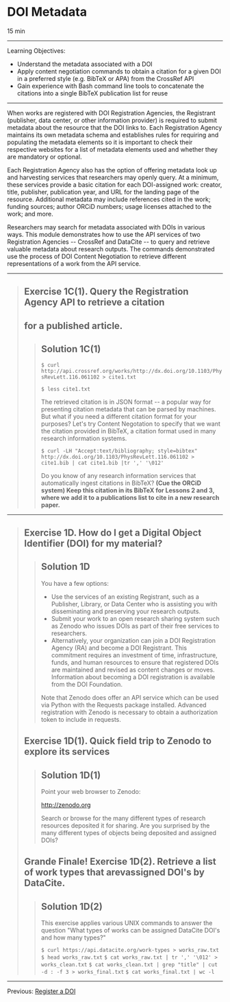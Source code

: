 # DOI Metadata

15 min

------

Learning Objectives:
* Understand the metadata associated with a DOI
* Apply content negotiation commands to obtain a citation for a given DOI in a
preferred style (e.g. BibTeX  or APA) from the CrossRef API 
* Gain experience with Bash command line tools to concatenate the citations
into a single BibTeX publication list for reuse

------

When works are registered with DOI Registration Agencies, the Registrant
(publisher, data center, or other information provider) is required to submit
metadata about the resource that the DOI links to. Each Registration Agency
maintains its own metadata schema and establishes rules for requiring and
populating the metadata elements so it is important to check their respective
websites for a list of metadata elements used and whether they are mandatory or
optional.

Each Registration Agency also has the option of offering metadata look up and
harvesting services that researchers may openly query. At a minimum, these
services provide a basic citation for each DOI-assigned work: creator, title,
publisher, publication year, and URL for the landing page of the resource.
Additional metadata may include references cited in the work; funding sources;
author ORCiD numbers; usage licenses attached to the work; and more.

Researchers may search for metadata associated with DOIs in various ways. This
module demonstrates how to use the API services of two Registration Agencies --
CrossRef and DataCite -- to query and retrieve valuable metadata about research
outputs. The commands demonstrated use the process of DOI Content Negotiation
to retrieve different representations of a work from the API service.

---

> ## Exercise 1C(1). Query the Registration Agency API to retrieve a citation
> ## for a published article.
> 
> > ## Solution 1C(1)
> > `$ curl http://api.crossref.org/works/http://dx.doi.org/10.1103/PhysRevLett.116.061102 > cite1.txt`
> > 
> > `$ less cite1.txt`
> > 
> > The retrieved citation is in JSON format -- a popular way for presenting
> > citation metadata that can be parsed by machines. But what if you need a
> > different citation format for your purposes? Let's try Content Negotation to
> > specify that we want the citation provided in BibTeX, a citation format used in
> > many research information systems.
> > 
> > `$ curl -LH "Accept:text/bibliography; style=bibtex" http://dx.doi.org/10.1103/PhysRevLett.116.061102 > cite1.bib | cat cite1.bib |tr ',' '\012'`
> > 
> > Do you know of any research information services that automatically ingest
> > citations in BibTeX? **(Cue the ORCiD system) Keep this citation in its BibTeX
> > for Lessons 2 and 3, where we add it to a publications list to cite in a new
> > research paper.**

---

> ## Exercise 1D. How do I get a Digital Object Identifier (DOI) for my material?
> 
> > ## Solution 1D
> > 
> > You have a few options:
> > 
> > + Use the services of an existing Registrant, such as a Publisher, Library, or
> > Data Center who is assisting you with disseminating and preserving your
> > research outputs.
> > + Submit your work to an open research sharing system such as Zenodo who issues
> > DOIs as part of their free services to researchers.
> > + Alternatively, your organization can join a DOI Registration Agency (RA) and
> > become a DOI Registrant. This commitment requires an investment of time,
> > infrastructure, funds, and human resources to ensure that registered DOIs are
> > maintained and revised as content changes or moves. Information about becoming
> > a DOI registration is available from the DOI Foundation.
> > 
> > Note that Zenodo does offer an API service which can be used via Python with
> > the Requests package installed. Advanced registration with Zenodo is necessary
> > to obtain a authorization token to include in requests.
> > 
> ## Exercise 1D(1). Quick field trip to Zenodo to explore its services
> 
> > ## Solution 1D(1)
> > Point your web browser to Zenodo:
> > 
> > http://zenodo.org
> > 
> > Search or browse for the many different types of research resources deposited
> > it for sharing. Are you surprised by the many different types of objects being
> > deposited and assigned DOIs?
> > 
> ## Grande Finale! Exercise 1D(2). Retrieve a list of work types that arevassigned DOI's by DataCite.
> 
> > ## Solution 1D(2)
> > This exercise applies various UNIX commands to answer the question "What types
> > of works can be assigned DataCite DOI's and how many types?"
> > 
> > `$ curl https://api.datacite.org/work-types > works_raw.txt`
> > `$ head works_raw.txt`
> > `$ cat works_raw.txt | tr ',' '\012' > works_clean.txt`
> > `$ cat works_clean.txt | grep "title" | cut -d : -f 3 > works_final.txt`
> > `$ cat works_final.txt | wc -l`

---

Previous: [Register a DOI](02-register-doi.html)